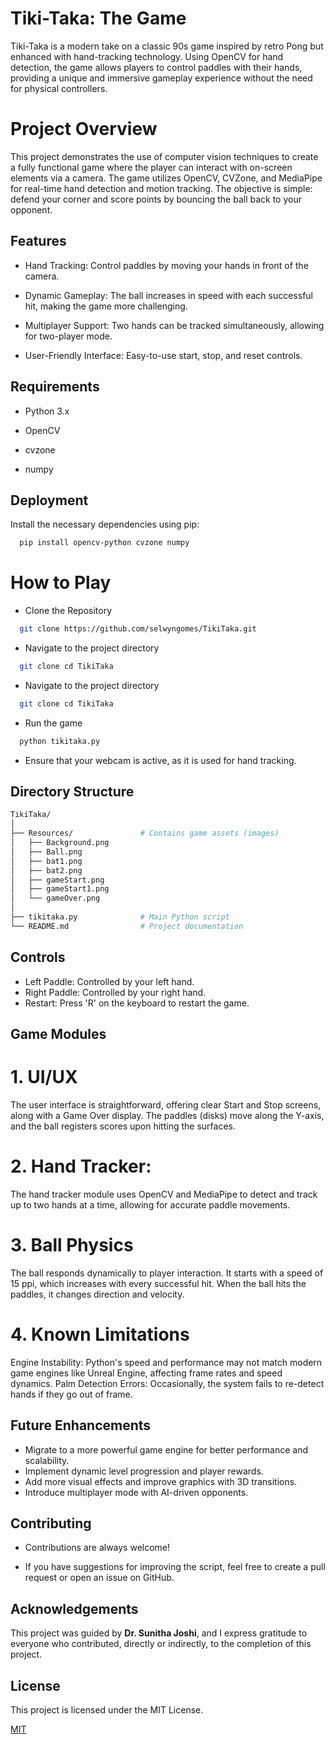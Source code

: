 
# Tiki-Taka: The Game

Tiki-Taka is a modern take on a classic 90s game inspired by retro Pong but enhanced with hand-tracking technology. Using OpenCV for hand detection, the game allows players to control paddles with their hands, providing a unique and immersive gameplay experience without the need for physical controllers.

# Project Overview


This project demonstrates the use of computer vision techniques to create a fully functional game where the player can interact with on-screen elements via a camera. The game utilizes OpenCV, CVZone, and MediaPipe for real-time hand detection and motion tracking. The objective is simple: defend your corner and score points by bouncing the ball back to your opponent.



## Features

- Hand Tracking: Control paddles by moving your hands in front of the camera.

- Dynamic Gameplay: The ball increases in speed with each successful hit, making the game more challenging.

- Multiplayer Support: Two hands can be tracked simultaneously, allowing for two-player mode.

- User-Friendly Interface: Easy-to-use start, stop, and reset controls.

## Requirements

- Python 3.x

- OpenCV

- cvzone

- numpy





## Deployment

Install the necessary dependencies using pip:

```bash
  pip install opencv-python cvzone numpy
```
# How to Play

- Clone the Repository

```bash
  git clone https://github.com/selwyngomes/TikiTaka.git
```
- Navigate to the project directory

```bash
  git clone cd TikiTaka
```
- Navigate to the project directory

```bash
  git clone cd TikiTaka
```
- Run the game

```bash
  python tikitaka.py
```
- Ensure that your webcam is active, as it is used for hand tracking.
## Directory Structure

```bash
TikiTaka/
│
├── Resources/               # Contains game assets (images)
│   ├── Background.png
│   ├── Ball.png
│   ├── bat1.png
│   ├── bat2.png
│   ├── gameStart.png
│   ├── gameStart1.png
│   └── gameOver.png
│
├── tikitaka.py              # Main Python script
└── README.md                # Project documentation
```
## Controls

- Left Paddle: Controlled by your left hand.
- Right Paddle: Controlled by your right hand.
- Restart: Press 'R' on the keyboard to restart the game.
## Game Modules

# 1. UI/UX
The user interface is straightforward, offering clear Start and Stop screens, along with a Game Over display. The paddles (disks) move along the Y-axis, and the ball registers scores upon hitting the surfaces.

# 2. Hand Tracker:
The hand tracker module uses OpenCV and MediaPipe to detect and track up to two hands at a time, allowing for accurate paddle movements.

# 3. Ball Physics
The ball responds dynamically to player interaction. It starts with a speed of 15 ppi, which increases with every successful hit. When the ball hits the paddles, it changes direction and velocity.

# 4. Known Limitations
Engine Instability: Python's speed and performance may not match modern game engines like Unreal Engine, affecting frame rates and speed dynamics.
Palm Detection Errors: Occasionally, the system fails to re-detect hands if they go out of frame.

## Future Enhancements

- Migrate to a more powerful game engine for better performance and scalability.
- Implement dynamic level progression and player rewards.
- Add more visual effects and improve graphics with 3D transitions.
- Introduce multiplayer mode with AI-driven opponents.
## Contributing

- Contributions are always welcome!

- If you have suggestions for improving the script, feel free to create a pull request or open an issue on GitHub.


## Acknowledgements

This project was guided by **Dr. Sunitha Joshi**, and I express gratitude to everyone who contributed, directly or indirectly, to the completion of this project.


## License

This project is licensed under the MIT License.

[MIT](https://choosealicense.com/licenses/mit/)

